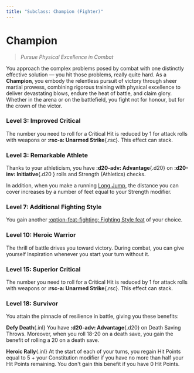 ```yaml
---
title: "Subclass: Champion (Fighter)"
---
```


<p style="display:none">
Pursue Physical Excellence in Combat
</p>

# Champion

> *Pursue Physical Excellence in Combat*

You approach the complex problems posed by combat with one distinctly effective solution — you hit those problems, really quite hard. As a **Champion**, you embody the relentless pursuit of victory through sheer martial prowess, combining rigorous training with physical excellence to deliver devastating blows, endure the heat of battle, and claim glory. Whether in the arena or on the battlefield, you fight not for honour, but for the crown of the victor.

### Level 3: Improved Critical

The number you need to roll for a Critical Hit is reduced by 1 for attack rolls with weapons or **:rsc-a: Unarmed Strike**{.rsc}. This effect can stack.
 
### Level 3: Remarkable Athlete

Thanks to your athleticism, you have **:d20-adv: Advantage**{.d20} on **:d20-inv: Initiative**{.d20 } rolls and Strength (Athletics) checks.

In addition, when you make a running [Long Jump](../../glossary.md#long-jump), the distance you can cover increases by a number of feet equal to your Strength modifier.

### Level 7: Additional Fighting Style

You gain another [:option-feat-fighting: Fighting Style feat](../../option/feat/feat-fighting-style/index.md) of your choice.

### Level 10: Heroic Warrior

The thrill of battle drives you toward victory. During combat, you can give yourself Inspiration whenever you start your turn without it.

### Level 15: Superior Critical

The number you need to roll for a Critical Hit is reduced by 1 for attack rolls with weapons or **:rsc-a: Unarmed Strike**{.rsc}. This effect can stack.

### Level 18: Survivor

You attain the pinnacle of resilience in battle, giving you these benefits:

**Defy Death**{.inl} You have **:d20-adv: Advantage**{.d20} on Death Saving Throws. Moreover, when you roll 18-20 on a death save, you gain the benefit of rolling a 20 on a death save.

**Heroic Rally**{.inl} At the start of each of your turns, you regain Hit Points equal to 5 + your Constitution modifier if you have no more than half your Hit Points remaining. You don't gain this benefit if you have 0 Hit Points.
